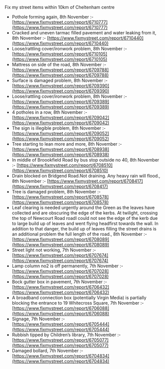 Fix my street items within 10km of Cheltenham centre

<!-- fix_marker starts -->

- Pothole forming again, 8th November :- [https://www.fixmystreet.com/report/6710777](https://www.fixmystreet.com/report/6710777)
- Cracked and uneven tarmac filled pavement and water leaking from it, 8th November :- [https://www.fixmystreet.com/report/6710440](https://www.fixmystreet.com/report/6710440)
- Loose/rattling cover/ironwork problem, 8th November :- [https://www.fixmystreet.com/report/6710105](https://www.fixmystreet.com/report/6710105)
- Mattress on side of the road, 8th November :- [https://www.fixmystreet.com/report/6709788](https://www.fixmystreet.com/report/6709788)
- Surface is damaged problem, 8th November :- [https://www.fixmystreet.com/report/6709390](https://www.fixmystreet.com/report/6709390)
- Loose/rattling cover/ironwork problem, 8th November :- [https://www.fixmystreet.com/report/6709389](https://www.fixmystreet.com/report/6709389)
- 4 potholes in a row, 8th November :- [https://www.fixmystreet.com/report/6709042](https://www.fixmystreet.com/report/6709042)
- The sign is illegible problem, 8th November :- [https://www.fixmystreet.com/report/6709052](https://www.fixmystreet.com/report/6709052)
- Tree starting to lean more and more, 8th November :- [https://www.fixmystreet.com/report/6708938](https://www.fixmystreet.com/report/6708938)
- In middle of Broookfield Road by bus stop outside no 40, 8th November :- [https://www.fixmystreet.com/report/6708510](https://www.fixmystreet.com/report/6708510)
- Drain blocked on Bridgend Road.Not draining. Any heavy rain will flood., 8th November :- [https://www.fixmystreet.com/report/6708417](https://www.fixmystreet.com/report/6708417)
- Tree is damaged problem, 8th November :- [https://www.fixmystreet.com/report/6708578](https://www.fixmystreet.com/report/6708578)
- Leaf clearing is needed urgently around the Green as the leaves have collected and are obscuring the edge of the kerbs. At twilight, crossing the top of Newcourt Road roadI could not see the edge of the kerb due to large build up of leaves and went flying headfirst towards the wall. In addition to that danger, the build up of leaves filling the street drains is an additional problem the full length of the road., 8th November :- [https://www.fixmystreet.com/report/6708089](https://www.fixmystreet.com/report/6708089)
- Street light not working, 7th November :- [https://www.fixmystreet.com/report/6707674](https://www.fixmystreet.com/report/6707674)
- Lamp column no2 is off permanently, 7th November :- [https://www.fixmystreet.com/report/6707028](https://www.fixmystreet.com/report/6707028)
- Bock gutter box in pavement, 7th November :- [https://www.fixmystreet.com/report/6706432](https://www.fixmystreet.com/report/6706432)
- A broadband connection box (potentially Virgin Media) is partially blocking the entrance to 19 Whitecross Square, 7th November :- [https://www.fixmystreet.com/report/6706088](https://www.fixmystreet.com/report/6706088)
- Signage, 7th November :- [https://www.fixmystreet.com/report/6705444](https://www.fixmystreet.com/report/6705444)
- Rubbish tipped by Children’s library, 7th November :- [https://www.fixmystreet.com/report/6705077](https://www.fixmystreet.com/report/6705077)
- Damaged bollard, 7th November :- [https://www.fixmystreet.com/report/6704834](https://www.fixmystreet.com/report/6704834)

<!-- fix_marker ends -->